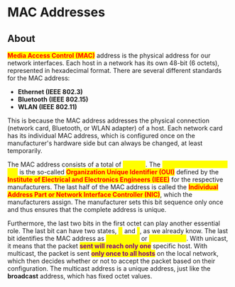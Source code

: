 # MAC Addresses

## About

<mark style="color:red;">**Media Access Control (MAC)**</mark> address is the physical address for our network interfaces. Each host in a network has its own 48-bit (6 octets), represented in hexadecimal format. There are several different standards for the MAC address:

* **Ethernet (IEEE 802.3)**
* **Bluetooth (IEEE 802.15)**
* **WLAN (IEEE 802.11)**

This is because the MAC address addresses the physical connection (network card, Bluetooth, or WLAN adapter) of a host. Each network card has its individual MAC address, which is configured once on the manufacturer's hardware side but can always be changed, at least temporarily.

The MAC address consists of a total of <mark style="color:yellow;">**6 bytes**</mark>. The <mark style="color:yellow;">**first half (3 bytes / 24 bit)**</mark> is the so-called <mark style="color:red;">**Organization Unique Identifier (OUI)**</mark> defined by the <mark style="color:red;">**Institute of Electrical and Electronics Engineers (IEEE)**</mark> for the respective manufacturers. The last half of the MAC address is called the <mark style="color:red;">**Individual Address Part or Network Interface Controller (NIC)**</mark>, which the manufacturers assign. The manufacturer sets this bit sequence only once and thus ensures that the complete address is unique.

Furthermore, the last two bits in the first octet can play another essential role. The last bit can have two states, <mark style="color:yellow;">**0**</mark> and <mark style="color:yellow;">**1**</mark>, as we already know. The last bit identifies the MAC address as <mark style="color:yellow;">**Unicast (0)**</mark> or <mark style="color:yellow;">**Multicast (1)**</mark>. With unicast, it means that the packet <mark style="color:purple;">**sent will reach only one**</mark> specific host. With multicast, the packet is sent <mark style="color:purple;">**only once to all hosts**</mark> on the local network, which then decides whether or not to accept the packet based on their configuration. The multicast address is a unique address, just like the **broadcast** address, which has fixed octet values.
